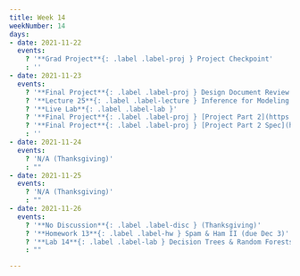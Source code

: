 ```yaml
---
title: Week 14
weekNumber: 14
days:
- date: 2021-11-22
  events:
    ? '**Grad Project**{: .label .label-proj } Project Checkpoint'
    : ''
- date: 2021-11-23
  events:
    ? '**Final Project**{: .label .label-proj } Design Document Review (tentative)'
    ? '**Lecture 25**{: .label .label-lecture } Inference for Modeling'
    ? '**Live Lab**{: .label .label-lab }'
    ? '**Final Project**{: .label .label-proj } [Project Part 2](https://data100.datahub.berkeley.edu/hub/user-redirect/git-pull?repo=https%3A%2F%2Fgithub.com%2FDS-100%2Ffa21&urlpath=lab%2Ftree%2Ffa21%2Ffinal_proj&branch=main)'
    ? '**Final Project**{: .label .label-proj } [Project Part 2 Spec](https://drive.google.com/file/d/13zw8lZwCCN6QRLQLO7bs4_oxj9uTko1I/view?usp=sharing)'
    : ''
- date: 2021-11-24
  events:
    ? 'N/A (Thanksgiving)'
    : ""
- date: 2021-11-25
  events:
    ? 'N/A (Thanksgiving)'
    : ""
- date: 2021-11-26
  events:
    ? '**No Discussion**{: .label .label-disc } (Thanksgiving)'
    ? '**Homework 13**{: .label .label-hw } Spam & Ham II (due Dec 3)'
    ? '**Lab 14**{: .label .label-lab } Decision Trees & Random Forests (due Dec 2)'
    : ""

---
```

